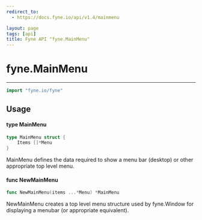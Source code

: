 ```yaml
---
redirect_to:
  - https://docs.fyne.io/api/v1.4/mainmenu

layout: page
tags: [api]
title: Fyne API "fyne.MainMenu"
---
```



# fyne.MainMenu
---
```go
import "fyne.io/fyne"
```

## Usage

#### type MainMenu

```go
type MainMenu struct {
	Items []*Menu
}
```

MainMenu defines the data required to show a menu bar (desktop) or other appropriate top level menu.

#### func  NewMainMenu

```go
func NewMainMenu(items ...*Menu) *MainMenu
```
NewMainMenu creates a top level menu structure used by fyne.Window for displaying a menubar (or appropriate equivalent).

